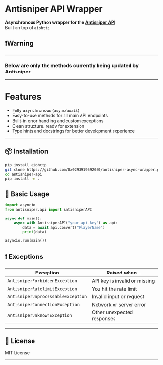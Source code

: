 
# Antisniper API Wrapper

**Asynchronous Python wrapper for the [Antisniper API](https://api.antisniper.net)**  
Built on top of `aiohttp`.

## ❗️Warning

---
### Below are only the methods currently being updated by Antisniper.

---

# Features

- Fully asynchronous (`async/await`)
- Easy-to-use methods for all main API endpoints
- Built-in error handling and custom exceptions
- Clean structure, ready for extension
- Type hints and docstrings for better development experience

---



## 📦 Installation

```bash
pip install aiohttp
git clone https://github.com/0x0293919592050/antisniper-async-wrapper.git
cd antisniper-api
pip install -e .
```

## 🧠 Basic Usage

```python
import asyncio
from antisniper.api import AntisniperAPI

async def main():
    async with AntisniperAPI("your-api-key") as api:
        data = await api.convert("PlayerName")
        print(data)

asyncio.run(main())
```

## ❗ Exceptions

| Exception                          | Raised when...                |
| ---------------------------------- | ----------------------------- |
| `AntisniperForbiddenException`     | API key is invalid or missing |
| `AntisniperRatelimitException`     | You hit the rate limit        |
| `AntisniperUnprocessableException` | Invalid input or request      |
| `AntisniperConnectionException`    | Network or server error       |
| `AntisniperUnknownException`       | Other unexpected responses    |

---

## 📄 License

MIT License

---
